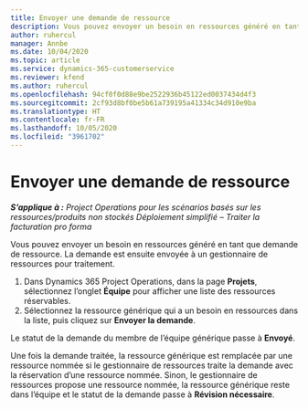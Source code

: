 ```yaml
---
title: Envoyer une demande de ressource
description: Vous pouvez envoyer un besoin en ressources généré en tant que demande de ressource. La demande est ensuite envoyée à un gestionnaire de ressources pour traitement.
author: ruhercul
manager: Annbe
ms.date: 10/04/2020
ms.topic: article
ms.service: dynamics-365-customerservice
ms.reviewer: kfend
ms.author: ruhercul
ms.openlocfilehash: 94cf0f0d88e9be2522936b45122ed0037434d4f3
ms.sourcegitcommit: 2cf93d8bf0be5b61a739195a41334c34d910e9ba
ms.translationtype: HT
ms.contentlocale: fr-FR
ms.lasthandoff: 10/05/2020
ms.locfileid: "3961702"
---
```

# <a name="submit-a-resource-request"></a>Envoyer une demande de ressource

_**S’applique à :** Project Operations pour les scénarios basés sur les ressources/produits non stockés Déploiement simplifié – Traiter la facturation pro forma_

Vous pouvez envoyer un besoin en ressources généré en tant que demande de ressource. La demande est ensuite envoyée à un gestionnaire de ressources pour traitement.

1. Dans Dynamics 365 Project Operations, dans la page **Projets**, sélectionnez l’onglet **Équipe** pour afficher une liste des ressources réservables. 
2. Sélectionnez la ressource générique qui a un besoin en ressources dans la liste, puis cliquez sur **Envoyer la demande**.

Le statut de la demande du membre de l’équipe générique passe à **Envoyé**.

Une fois la demande traitée, la ressource générique est remplacée par une ressource nommée si le gestionnaire de ressources traite la demande avec la réservation d’une ressource nommée. Sinon, le gestionnaire de ressources propose une ressource nommée, la ressource générique reste dans l’équipe et le statut de la demande passe à **Révision nécessaire**.
